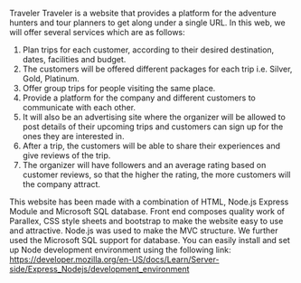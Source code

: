Traveler
Traveler is a website that provides a platform for the adventure hunters and tour planners to get along under a single URL. 
In this web, we will offer several services which are as follows:
1.	Plan trips for each customer, according to their desired destination, dates, facilities and budget.
2.	The customers will be offered different packages for each trip i.e. Silver, Gold, Platinum.
3.	Offer group trips for people visiting the same place.
4.	Provide a platform for the company and different customers to communicate with each other.
5.	It will also be an advertising site where the organizer will be allowed to post details of their upcoming trips and customers can sign up for the ones they are interested in.
6.	After a trip, the customers will be able to share their experiences and give reviews of the trip.
7.	The organizer will have followers and an average rating based on customer reviews, so that the higher the rating, the more customers will the company attract.

This website has been made with a combination of HTML, Node.js Express Module and Microsoft SQL database. Front end composes quality work of Parallex, CSS style sheets and bootstrap to make the website easy to use and attractive. Node.js was used to make the MVC structure. We further used the Microsoft SQL support for database.
You can easily install and set up Node development environment using the following link:
https://developer.mozilla.org/en-US/docs/Learn/Server-side/Express_Nodejs/development_environment

